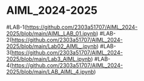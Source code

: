 # AIML_2024-2025
#LAB-1(https://github.com/2303a51707/AIML_2024-2025/blob/main/AIML_LAB_01.ipynb)
#LAB-2(https://github.com/2303a51707/AIML_2024-2025/blob/main/Lab02_AIML_.ipynb)
#LAB-3(https://github.com/2303a51707/AIML_2024-2025/blob/main/Lab3_AIML.ipynb)
#LAB-4(https://github.com/2303a51707/AIML_2024-2025/blob/main/LAB_AIML_4.ipynb)
